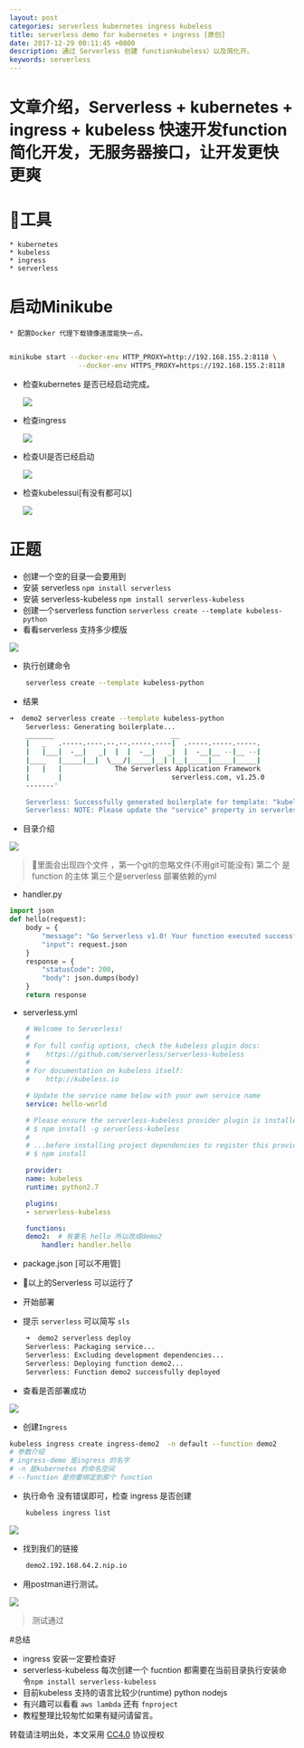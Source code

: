 ```yaml
---
layout: post
categories: serverless kubernetes ingress kubeless
title: serverless demo for kubernetes + ingress [原创]
date: 2017-12-29 00:11:45 +0800
description: 通过 Serverless 创建 functionkubeless）以及简化开。
keywords: serverless
---
```


# 文章介绍，Serverless + kubernetes + ingress + kubeless 快速开发function 简化开发，无服务器接口，让开发更快 更爽


# 工具
    * kubernetes
    * kubeless
    * ingress
    * serverless


# 启动Minikube
    * 配置Docker 代理下载镜像速度能快一点。

```bash

minikube start --docker-env HTTP_PROXY=http://192.168.155.2:8118 \
                 --docker-env HTTPS_PROXY=https://192.168.155.2:8118

```
  * 检查kubernetes 是否已经启动完成。

    ![](http://zmatsh.b0.upaiyun.com/demos/d8922ed9-aeb0-4056-9abb-3319cf2b7544.png)

  * 检查ingress
     
    ![](http://zmatsh.b0.upaiyun.com/demos/51342058-f68a-4c0f-ba9b-9ff846c8a571.png)
   

  * 检查UI是否已经启动
    
    ![](http://zmatsh.b0.upaiyun.com/demos/baee88c2-ccfc-4551-9596-6752c4640826.png)

  * 检查kubelessui[有没有都可以]

    ![](http://zmatsh.b0.upaiyun.com/demos/4a80959d-8db3-4a44-bc41-403f1c77f324.png)




# 正题

* 创建一个空的目录一会要用到
* 安装 serverless  `npm install serverless` 
* 安装 serverless-kubeless  `npm install serverless-kubeless`
* 创建一个serverless function `serverless create --template kubeless-python`
* 看看serverless 支持多少模版

![](http://zmatsh.b0.upaiyun.com/demos/6b52ee20-569a-4450-b3b9-b495c9e3fd0b.png)

* 执行创建命令

```bash
    serverless create --template kubeless-python
```

* 结果 

```bash
➜  demo2 serverless create --template kubeless-python
    Serverless: Generating boilerplate...
    _______                             __
    |   _   .-----.----.--.--.-----.----|  .-----.-----.-----.
    |   |___|  -__|   _|  |  |  -__|   _|  |  -__|__ --|__ --|
    |____   |_____|__|  \___/|_____|__| |__|_____|_____|_____|
    |   |   |             The Serverless Application Framework
    |       |                           serverless.com, v1.25.0
    -------'

    Serverless: Successfully generated boilerplate for template: "kubeless-python"
    Serverless: NOTE: Please update the "service" property in serverless.yml with your service name
```
* 目录介绍

![](http://zmatsh.b0.upaiyun.com/demos/0d3ccbe2-a619-44ca-bf70-267a2c6a10db.png)

> 里面会出现四个文件 ，第一个git的忽略文件(不用git可能没有)
> 第二个 是function 的主体
> 第三个是serverless 部署依赖的yml

* handler.py

```python
import json
def hello(request):
    body = {
        "message": "Go Serverless v1.0! Your function executed successfully!",
        "input": request.json
    }
    response = {
        "statusCode": 200,
        "body": json.dumps(body)
    }
    return response
```
* serverless.yml

```yaml
    # Welcome to Serverless!
    #
    # For full config options, check the kubeless plugin docs:
    #    https://github.com/serverless/serverless-kubeless
    #
    # For documentation on kubeless itself:
    #    http://kubeless.io

    # Update the service name below with your own service name
    service: hello-world

    # Please ensure the serverless-kubeless provider plugin is installed globally.
    # $ npm install -g serverless-kubeless
    #
    # ...before installing project dependencies to register this provider.
    # $ npm install

    provider:
    name: kubeless
    runtime: python2.7

    plugins:
    - serverless-kubeless

    functions:
    demo2:  # 有重名 hello 所以改成demo2
        handler: handler.hello

```

* package.json [可以不用管]


* 以上的Serverless 可以运行了

* 开始部署

* 提示 `serverless` 可以简写  `sls`

```bash
    ➜  demo2 serverless deploy
    Serverless: Packaging service...
    Serverless: Excluding development dependencies...
    Serverless: Deploying function demo2...
    Serverless: Function demo2 successfully deployed

```

* 查看是否部署成功

![](http://zmatsh.b0.upaiyun.com/demos/c1313fae-c4dc-4b9f-bcb8-1508b8dec8fe.png)

* 创建`Ingress`

```bash
kubeless ingress create ingress-demo2  -n default --function demo2
# 参数介绍
# ingress-demo 是ingress 的名字
# -n 是kubernetes 的命名空间
# --function 是你要绑定到那个 function
```

* 执行命令 没有错误即可，检查 ingress 是否创建

```bash
    kubeless ingress list
```

![](http://zmatsh.b0.upaiyun.com/demos/e2839acc-e728-4f81-99e1-97474ec53a40.png)

* 找到我们的链接

```bash
    demo2.192.168.64.2.nip.io
```

* 用postman进行测试。

![](http://zmatsh.b0.upaiyun.com/demos/6e04c70c-ad58-46a5-afc7-498b741323f6.png)

  > 测试通过


#总结

* ingress 安装一定要检查好
* serverless-kubeless 每次创建一个 fucntion 都需要在当前目录执行安装命令`npm install serverless-kubeless`
* 目前kubeless 支持的语言比较少(runtime) python nodejs
* 有兴趣可以看看 `aws lambda` 还有 `fnproject`
* 教程整理比较匆忙如果有疑问请留言。


转载请注明出处，本文采用 [CC4.0](http://creativecommons.org/licenses/by-nc-nd/4.0/) 协议授权
